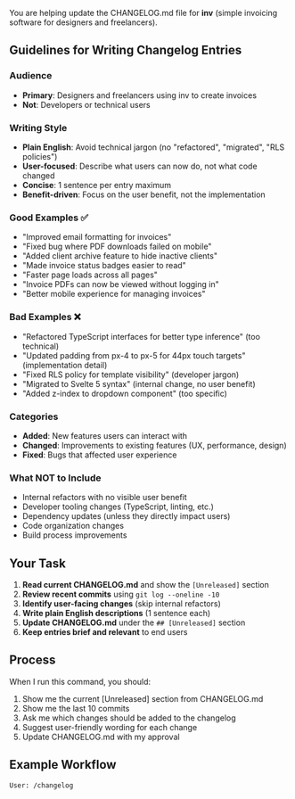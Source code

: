 You are helping update the CHANGELOG.md file for **inv** (simple invoicing software for designers and freelancers).

## Guidelines for Writing Changelog Entries

### Audience
- **Primary**: Designers and freelancers using inv to create invoices
- **Not**: Developers or technical users

### Writing Style
- **Plain English**: Avoid technical jargon (no "refactored", "migrated", "RLS policies")
- **User-focused**: Describe what users can now do, not what code changed
- **Concise**: 1 sentence per entry maximum
- **Benefit-driven**: Focus on the user benefit, not the implementation

### Good Examples ✅
- "Improved email formatting for invoices"
- "Fixed bug where PDF downloads failed on mobile"
- "Added client archive feature to hide inactive clients"
- "Made invoice status badges easier to read"
- "Faster page loads across all pages"
- "Invoice PDFs can now be viewed without logging in"
- "Better mobile experience for managing invoices"

### Bad Examples ❌
- "Refactored TypeScript interfaces for better type inference" (too technical)
- "Updated padding from px-4 to px-5 for 44px touch targets" (implementation detail)
- "Fixed RLS policy for template visibility" (developer jargon)
- "Migrated to Svelte 5 syntax" (internal change, no user benefit)
- "Added z-index to dropdown component" (too specific)

### Categories
- **Added**: New features users can interact with
- **Changed**: Improvements to existing features (UX, performance, design)
- **Fixed**: Bugs that affected user experience

### What NOT to Include
- Internal refactors with no visible user benefit
- Developer tooling changes (TypeScript, linting, etc.)
- Dependency updates (unless they directly impact users)
- Code organization changes
- Build process improvements

## Your Task

1. **Read current CHANGELOG.md** and show the `[Unreleased]` section
2. **Review recent commits** using `git log --oneline -10`
3. **Identify user-facing changes** (skip internal refactors)
4. **Write plain English descriptions** (1 sentence each)
5. **Update CHANGELOG.md** under the `## [Unreleased]` section
6. **Keep entries brief and relevant** to end users

## Process

When I run this command, you should:

1. Show me the current [Unreleased] section from CHANGELOG.md
2. Show me the last 10 commits
3. Ask me which changes should be added to the changelog
4. Suggest user-friendly wording for each change
5. Update CHANGELOG.md with my approval

## Example Workflow

```
User: /changelog